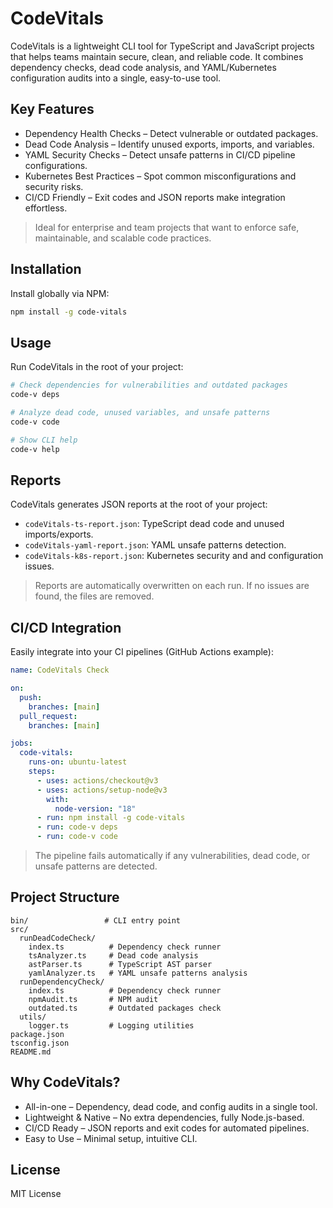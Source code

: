 # CodeVitals

CodeVitals is a lightweight CLI tool for TypeScript and JavaScript projects that helps teams maintain secure, clean, and reliable code. It combines dependency checks, dead code analysis, and YAML/Kubernetes configuration audits into a single, easy-to-use tool.

## Key Features

- Dependency Health Checks – Detect vulnerable or outdated packages.
- Dead Code Analysis – Identify unused exports, imports, and variables.
- YAML Security Checks – Detect unsafe patterns in CI/CD pipeline configurations.
- Kubernetes Best Practices – Spot common misconfigurations and security risks.
- CI/CD Friendly – Exit codes and JSON reports make integration effortless.

> Ideal for enterprise and team projects that want to enforce safe, maintainable, and scalable code practices.

## Installation

Install globally via NPM:

```bash
npm install -g code-vitals
```

## Usage

Run CodeVitals in the root of your project:

```bash
# Check dependencies for vulnerabilities and outdated packages
code-v deps

# Analyze dead code, unused variables, and unsafe patterns
code-v code

# Show CLI help
code-v help
```

## Reports

CodeVitals generates JSON reports at the root of your project:

- `codeVitals-ts-report.json`: TypeScript dead code and unused imports/exports.
- `codeVitals-yaml-report.json`: YAML unsafe patterns detection.
- `codeVitals-k8s-report.json`: Kubernetes security and and configuration issues.

> Reports are automatically overwritten on each run. If no issues are found, the files are removed.

## CI/CD Integration

Easily integrate into your CI pipelines (GitHub Actions example):

```yaml
name: CodeVitals Check

on:
  push:
    branches: [main]
  pull_request:
    branches: [main]

jobs:
  code-vitals:
    runs-on: ubuntu-latest
    steps:
      - uses: actions/checkout@v3
      - uses: actions/setup-node@v3
        with:
          node-version: "18"
      - run: npm install -g code-vitals
      - run: code-v deps
      - run: code-v code
```

> The pipeline fails automatically if any vulnerabilities, dead code, or unsafe patterns are detected.

## Project Structure

```plaintext
bin/                 # CLI entry point
src/
  runDeadCodeCheck/
    index.ts          # Dependency check runner
    tsAnalyzer.ts     # Dead code analysis
    astParser.ts      # TypeScript AST parser
    yamlAnalyzer.ts   # YAML unsafe patterns analysis
  runDependencyCheck/
    index.ts          # Dependency check runner
    npmAudit.ts       # NPM audit
    outdated.ts       # Outdated packages check
  utils/
    logger.ts         # Logging utilities
package.json
tsconfig.json
README.md
```

## Why CodeVitals?

- All-in-one – Dependency, dead code, and config audits in a single tool.
- Lightweight & Native – No extra dependencies, fully Node.js-based.
- CI/CD Ready – JSON reports and exit codes for automated pipelines.
- Easy to Use – Minimal setup, intuitive CLI.

## License

MIT License
